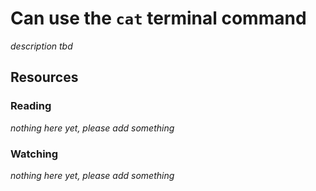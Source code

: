 # Can use the `cat` terminal command

_description tbd_

## Resources

### Reading

_nothing here yet, please add something_

### Watching

_nothing here yet, please add something_
